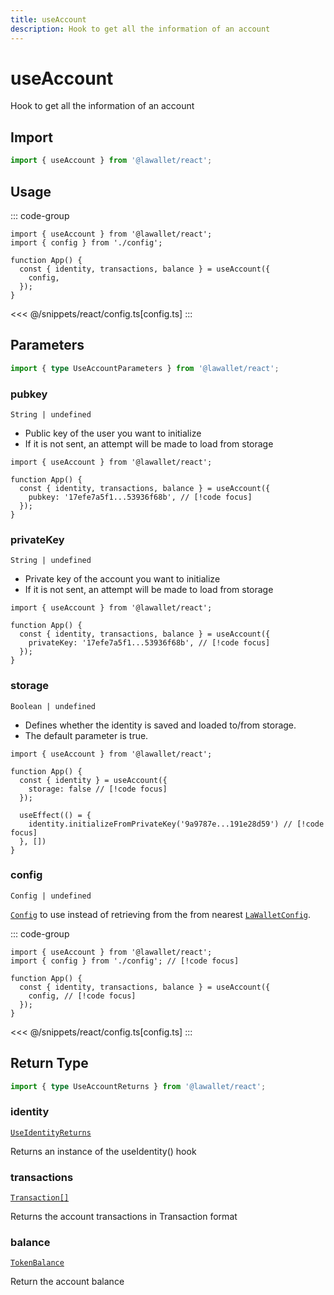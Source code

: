 ```yaml
---
title: useAccount
description: Hook to get all the information of an account
---
```


# useAccount

Hook to get all the information of an account

## Import

```ts
import { useAccount } from '@lawallet/react';
```

## Usage

::: code-group

```tsx [index.tsx]
import { useAccount } from '@lawallet/react';
import { config } from './config';

function App() {
  const { identity, transactions, balance } = useAccount({
    config,
  });
}
```

<<< @/snippets/react/config.ts[config.ts]
:::

## Parameters

```ts
import { type UseAccountParameters } from '@lawallet/react';
```

### pubkey

`String | undefined`

- Public key of the user you want to initialize
- If it is not sent, an attempt will be made to load from storage

```tsx [index.tsx]
import { useAccount } from '@lawallet/react';

function App() {
  const { identity, transactions, balance } = useAccount({
    pubkey: '17efe7a5f1...53936f68b', // [!code focus]
  });
}
```

### privateKey

`String | undefined`

- Private key of the account you want to initialize
- If it is not sent, an attempt will be made to load from storage

```tsx [index.tsx]
import { useAccount } from '@lawallet/react';

function App() {
  const { identity, transactions, balance } = useAccount({
    privateKey: '17efe7a5f1...53936f68b', // [!code focus]
  });
}
```

### storage

`Boolean | undefined`

- Defines whether the identity is saved and loaded to/from storage.
- The default parameter is true.

```tsx [index.tsx]
import { useAccount } from '@lawallet/react';

function App() {
  const { identity } = useAccount({
    storage: false // [!code focus]
  });

  useEffect(() = {
    identity.initializeFromPrivateKey('9a9787e...191e28d59') // [!code focus]
  }, [])
}
```

### config

`Config | undefined`

[`Config`](/react/api/createConfig#config) to use instead of retrieving from the from nearest [`LaWalletConfig`](/react/api/LaWalletConfig).

::: code-group

```tsx [index.tsx]
import { useAccount } from '@lawallet/react';
import { config } from './config'; // [!code focus]

function App() {
  const { identity, transactions, balance } = useAccount({
    config, // [!code focus]
  });
}
```

<<< @/snippets/react/config.ts[config.ts]
:::

## Return Type

```ts
import { type UseAccountReturns } from '@lawallet/react';
```

### identity

[`UseIdentityReturns`](/react/api/hooks/useIdentity#return-type)

Returns an instance of the useIdentity() hook

### transactions

[`Transaction[]`](/react/api/glossary/types#transaction)

Returns the account transactions in Transaction format

### balance

[`TokenBalance`](/react/api/glossary/types#tokenbalance)

Return the account balance
